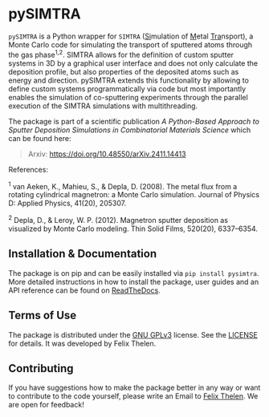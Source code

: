 # pySIMTRA

`pySIMTRA` is a Python wrapper for `SIMTRA` (<ins>Si</ins>mulation of <ins>M</ins>etal <ins>Tra</ins>nsport), a Monte 
Carlo code for simulating the transport of sputtered atoms through the gas phase<sup>1,2</sup>. SIMTRA allows for the 
definition of custom sputter systems in 3D by a graphical user interface and does not only calculate the deposition 
profile, but also properties of the deposited atoms such as energy and direction. pySIMTRA extends this functionality by 
allowing to define custom systems programmatically via code but most importantly enables the simulation of co-sputtering
experiments through the parallel execution of the SIMTRA simulations with multithreading.

The package is part of a scientific publication *A Python-Based Approach to Sputter Deposition Simulations in 
Combinatorial Materials Science* which can be found here:

> Arxiv: https://doi.org/10.48550/arXiv.2411.14413

References:

<sup>1</sup> van Aeken, K., Mahieu, S., & Depla, D. (2008). The metal flux from a rotating cylindrical magnetron: a 
Monte Carlo simulation. Journal of Physics D: Applied Physics, 41(20), 205307.

<sup>2</sup> Depla, D., & Leroy, W. P. (2012). Magnetron sputter deposition as visualized by Monte Carlo modeling. Thin 
Solid Films, 520(20), 6337–6354.

## Installation & Documentation

The package is on pip and can be easily installed via `pip install pysimtra`. More detailed instructions in how to 
install the package, user guides and an API reference can be found on 
[ReadTheDocs](https://pysimtra.readthedocs.io/en/latest/index.html).

## Terms of Use

The package is distributed under the [GNU GPLv3](https://www.gnu.org/licenses/quick-guide-gplv3.html) license. See the 
[LICENSE](LICENSE) for details. It was developed by Felix Thelen.

## Contributing

If you have suggestions how to make the package better in any way or want to contribute to the code yourself, please 
write an Email to [Felix Thelen](felix.thelen@ruhr-uni-bochum.de). We are open for feedback!
